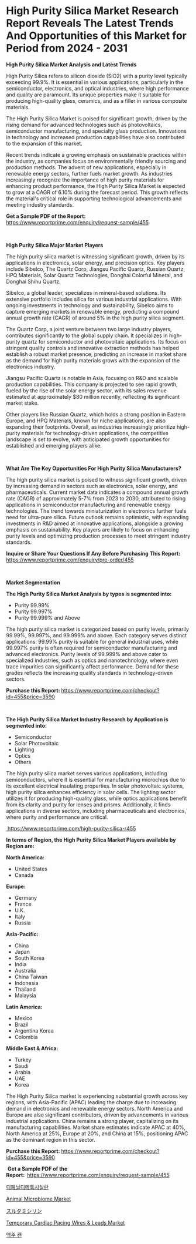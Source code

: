 <p><h1>High Purity Silica Market Research Report Reveals The Latest Trends And Opportunities of this Market for Period from 2024 - 2031</h1></p><p><strong>High Purity Silica Market Analysis and Latest Trends</strong></p>
<p><p>High Purity Silica refers to silicon dioxide (SiO2) with a purity level typically exceeding 99.9%. It is essential in various applications, particularly in the semiconductor, electronics, and optical industries, where high performance and quality are paramount. Its unique properties make it suitable for producing high-quality glass, ceramics, and as a filler in various composite materials.</p><p>The High Purity Silica Market is poised for significant growth, driven by the rising demand for advanced technologies such as photovoltaics, semiconductor manufacturing, and specialty glass production. Innovations in technology and increased production capabilities have also contributed to the expansion of this market. </p><p>Recent trends indicate a growing emphasis on sustainable practices within the industry, as companies focus on environmentally friendly sourcing and production methods. The advent of new applications, especially in renewable energy sectors, further fuels market growth. As industries increasingly recognize the importance of high purity materials for enhancing product performance, the High Purity Silica Market is expected to grow at a CAGR of 6.10% during the forecast period. This growth reflects the material's critical role in supporting technological advancements and meeting industry standards.</p></p>
<p><strong>Get a Sample PDF of the Report:&nbsp;</strong> <a href="https://www.reportprime.com/enquiry/request-sample/455">https://www.reportprime.com/enquiry/request-sample/455</a></p>
<p>&nbsp;</p>
<p><strong>High Purity Silica Major Market Players</strong></p>
<p><p>The high purity silica market is witnessing significant growth, driven by its applications in electronics, solar energy, and precision optics. Key players include Sibelco, The Quartz Corp, Jiangsu Pacific Quartz, Russian Quartz, HPQ Materials, Solar Quartz Technologies, Donghai Colorful Mineral, and Donghai Shihu Quartz.</p><p>Sibelco, a global leader, specializes in mineral-based solutions. Its extensive portfolio includes silica for various industrial applications. With ongoing investments in technology and sustainability, Sibelco aims to capture emerging markets in renewable energy, predicting a compound annual growth rate (CAGR) of around 5% in the high purity silica segment.</p><p>The Quartz Corp, a joint venture between two large industry players, contributes significantly to the global supply chain. It specializes in high-purity quartz for semiconductor and photovoltaic applications. Its focus on stringent quality controls and innovative extraction methods has helped establish a robust market presence, predicting an increase in market share as the demand for high purity materials grows with the expansion of the electronics industry.</p><p>Jiangsu Pacific Quartz is notable in Asia, focusing on R&D and scalable production capabilities. This company is projected to see rapid growth, fueled by the rise of the solar energy sector, with its sales revenue estimated at approximately $80 million recently, reflecting its significant market stake.</p><p>Other players like Russian Quartz, which holds a strong position in Eastern Europe, and HPQ Materials, known for niche applications, are also expanding their footprints. Overall, as industries increasingly prioritize high-purity materials for technology-driven applications, the competitive landscape is set to evolve, with anticipated growth opportunities for established and emerging players alike.</p></p>
<p>&nbsp;</p>
<p><strong>What Are The Key Opportunities For High Purity Silica Manufacturers?</strong></p>
<p><p>The high purity silica market is poised to witness significant growth, driven by increasing demand in sectors such as electronics, solar energy, and pharmaceuticals. Current market data indicates a compound annual growth rate (CAGR) of approximately 5-7% from 2023 to 2030, attributed to rising applications in semiconductor manufacturing and renewable energy technologies. The trend towards miniaturization in electronics further fuels need for ultra-pure silica. Future outlook remains optimistic, with expanding investments in R&D aimed at innovative applications, alongside a growing emphasis on sustainability. Key players are likely to focus on enhancing purity levels and optimizing production processes to meet stringent industry standards.</p></p>
<p><strong>Inquire or Share Your Questions If Any Before Purchasing This Report:</strong> <a href="https://www.reportprime.com/enquiry/pre-order/455">https://www.reportprime.com/enquiry/pre-order/455</a></p>
<p>&nbsp;</p>
<p><strong>Market Segmentation</strong></p>
<p><strong>The High Purity Silica Market Analysis by types is segmented into:</strong></p>
<p><ul><li>Purity 99.99%</li><li>Purity 99.997%</li><li>Purity 99.999% and Above</li></ul></p>
<p><p>The high purity silica market is categorized based on purity levels, primarily 99.99%, 99.997%, and 99.999% and above. Each category serves distinct applications: 99.99% purity is suitable for general industrial uses, while 99.997% purity is often required for semiconductor manufacturing and advanced electronics. Purity levels of 99.999% and above cater to specialized industries, such as optics and nanotechnology, where even trace impurities can significantly affect performance. Demand for these grades reflects the increasing quality standards in technology-driven sectors.</p></p>
<p><strong>Purchase this Report:&nbsp;</strong><a href="https://www.reportprime.com/checkout?id=455&price=3590">https://www.reportprime.com/checkout?id=455&price=3590</a></p>
<p>&nbsp;</p>
<p><strong>The High Purity Silica Market Industry Research by Application is segmented into:</strong></p>
<p><ul><li>Semiconductor</li><li>Solar Photovoltaic</li><li>Lighting</li><li>Optics</li><li>Others</li></ul></p>
<p><p>The high purity silica market serves various applications, including semiconductors, where it is essential for manufacturing microchips due to its excellent electrical insulating properties. In solar photovoltaic systems, high purity silica enhances efficiency in solar cells. The lighting sector utilizes it for producing high-quality glass, while optics applications benefit from its clarity and purity for lenses and prisms. Additionally, it finds applications in diverse sectors, including pharmaceuticals and electronics, where purity and performance are critical.</p></p>
<p><a href="https://www.reportprime.com/high-purity-silica-r455">&nbsp;https://www.reportprime.com/high-purity-silica-r455</a></p>
<p><strong>In terms of Region, the High Purity Silica Market Players available by Region are:</strong></p>
<p>
    <p> <strong> North America: </strong>
        <ul>
            <li>United States</li>
            <li>Canada</li>
        </ul>
        </p> 
    <p> <strong> Europe: </strong>
        <ul>
            <li>Germany</li>
            <li>France</li>
            <li>U.K.</li>
            <li>Italy</li>
            <li>Russia</li>
        </ul>
        </p> 
    <p> <strong> Asia-Pacific: </strong>
        <ul>
            <li>China</li>
            <li>Japan</li>
            <li>South Korea</li>
            <li>India</li>
            <li>Australia</li>
            <li>China Taiwan</li>
            <li>Indonesia</li>
            <li>Thailand</li>
            <li>Malaysia</li>
        </ul>
        </p> 
    <p> <strong> Latin America: </strong>
        <ul>
            <li>Mexico</li>
            <li>Brazil</li>
            <li>Argentina Korea</li>
            <li>Colombia</li>
        </ul>
        </p> 
    <p> <strong> Middle East & Africa: </strong>
        <ul>
            <li>Turkey</li>
            <li>Saudi</li>
            <li>Arabia</li>
            <li>UAE</li>
            <li>Korea</li>
        </ul>
    </p>
    </p>
<p><p>The High Purity Silica market is experiencing substantial growth across key regions, with Asia-Pacific (APAC) leading the charge due to increasing demand in electronics and renewable energy sectors. North America and Europe are also significant contributors, driven by advancements in various industrial applications. China remains a strong player, capitalizing on its manufacturing capabilities. Market share estimates indicate APAC at 40%, North America at 25%, Europe at 20%, and China at 15%, positioning APAC as the dominant region in this sector.</p></p>
<p><strong>Purchase this Report: </strong><a href="https://www.reportprime.com/checkout?id=455&price=3590">https://www.reportprime.com/checkout?id=455&price=3590</a></p>
<p>&nbsp;<strong>Get a Sample PDF of the Report:&nbsp;&nbsp;</strong><a href="https://www.reportprime.com/enquiry/request-sample/455">https://www.reportprime.com/enquiry/request-sample/455</a></p>
<p><strong></strong></p>
<p><p><a href="https://medium.com/@joespinka88967/%EB%94%94%ED%8E%98%EB%8B%90%EB%94%94%EB%A9%94%ED%86%A1%EC%8B%9C%EC%8B%A4%EB%9E%80-%EC%82%B0%EC%97%85%EC%97%90-%EB%8C%80%ED%95%9C-%ED%86%B5%EC%B0%B0-2031%EB%85%84%EA%B9%8C%EC%A7%80%EC%9D%98-%EC%8B%9C%EC%9E%A5-%EC%9E%AC%EB%AC%B4-%EC%83%81%ED%83%9C-%EC%8B%9C%EC%9E%A5-%EA%B7%9C%EB%AA%A8-%EB%B0%8F-%EC%88%98%EC%9D%B5-%EB%B6%84%EC%84%9D-b6306934e9dc">디페닐디메톡시실란</a></p><p><a href="https://medium.com/@dereodrews76856/animal-microbiome-market-size-share-analysis-growth-trends-forecast-2024-2031-8d0649ceceb3">Animal Microbiome Market</a></p><p><a href="https://medium.com/@kathleencrooks2003/%E6%9C%AA%E6%9D%A5%E3%81%AE%E3%82%B9%E3%83%AB%E3%82%BF%E3%83%9F%E3%82%B7%E3%83%AA%E3%83%B3%E5%B8%82%E5%A0%B4%E3%81%AB%E9%96%A2%E3%81%99%E3%82%8B%E6%B4%9E%E5%AF%9F-2024%E5%B9%B4%E3%81%8B%E3%82%892031%E5%B9%B4%E3%81%AE%E3%83%88%E3%83%AC%E3%83%B3%E3%83%89%E3%81%A8%E5%9C%B0%E5%9F%9F%E5%88%86%E6%9E%90-881df68b3ee7">スルタミシリン</a></p><p><a href="https://issuu.com/reportprime-2/docs/temporary-cardiac-pacing-wires-lead_2df96fcbdbfc6b">Temporary Cardiac Pacing Wires & Leads Market</a></p><p><a href="https://medium.com/@joespinka88967/%EA%B8%80%EB%A1%9C%EB%B2%8C-%EB%A7%A5%EC%A3%BC-%EC%BA%94-%EC%8B%9C%EC%9E%A5-%EB%B6%80%EB%AC%B8-2024-2031-%EC%8B%9C%EC%9E%A5-%EC%A7%80%ED%91%9C-%EB%B0%8F-%EC%8B%9C%EC%9E%A5-%EC%A0%84%EB%9E%B5-%ED%86%B5%EC%B0%B0%EB%A0%A5-032232d1799b">맥주 캔</a></p></p>